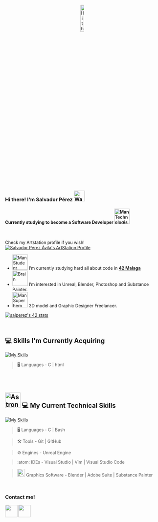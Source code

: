 <p align="center"><img width=15%" src="https://github.com/alansmathew/alansmathew/raw/master/lang.gif" alt="Hi there!" /></p>

### Hi there! I'm Salvador Pérez <img src="https://raw.githubusercontent.com/Tarikul-Islam-Anik/Animated-Fluent-Emojis/master/Emojis/Hand%20gestures/Waving%20Hand%20Medium-Light%20Skin%20Tone.png" alt="Waving Hand Medium-Light Skin Tone" width="35" height="35" />

#### Currently studying to become a Software Developer <img src="https://raw.githubusercontent.com/Tarikul-Islam-Anik/Animated-Fluent-Emojis/master/Emojis/People%20with%20professions/Man%20Technologist%20Medium%20Skin%20Tone.png" alt="Man Technologist Medium Skin Tone" width="50" height="50" />
<br>
 
Check my Artstation profile if you wish! <br>
[![Salvador Pérez Ávila's ArtStation Profile](https://cdna.artstation.com/p/assets/images/images/062/720/060/large/salvador-perez-avila-sepabeatartstation.jpg?1683794398)](https://www.artstation.com/sepabeat)

- <img src="https://raw.githubusercontent.com/Tarikul-Islam-Anik/Animated-Fluent-Emojis/master/Emojis/People%20with%20professions/Man%20Student%20Light%20Skin%20Tone.png" alt="Man Student Light Skin Tone" width="50" height="50" /> I’m currently studying hard all about code in **<a href="https://www.42malaga.com/"> 42 Malaga</a>**
- <img src="https://raw.githubusercontent.com/Tarikul-Islam-Anik/Animated-Fluent-Emojis/master/Emojis/Hand%20gestures/Brain.png" alt="Brain" width="50" height="50" /> I’m interested in Unreal, Blender, Photoshop and Substance Painter.
- <img src="https://raw.githubusercontent.com/Tarikul-Islam-Anik/Animated-Fluent-Emojis/master/Emojis/People%20with%20professions/Man%20Superhero%20Light%20Skin%20Tone.png" alt="Man Superhero Light Skin Tone" width="50" height="50" />  3D model and Graphic Designer Freelancer.
<p align="left">
<a href="https://github.com/JaeSeoKim/badge42"><img src="https://badge42.vercel.app/api/v2/clhix5w76003008mct7fgznr4/stats?cursusId=21&coalitionId=275" alt="salperez's 42 stats" /></a>
</p>

<br>

## 💻 Skills I'm Currently Acquiring

[![My Skills](https://skillicons.dev/icons?i=python,c,html,css)](https://skillicons.dev)


> :desktop_computer:  Languages - C | html


<br>
<br>

## <img src="https://raw.githubusercontent.com/Tarikul-Islam-Anik/Animated-Fluent-Emojis/master/Emojis/People/Astronaut.png" alt="Astronaut" width="50" height="50" /> 💻 My Current Technical Skills

[![My Skills](https://skillicons.dev/icons?i=blender,c,git,github,ps,unreal,ai,vscode)](https://skillicons.dev)

> :desktop_computer:  Languages - C | Bash

> :hammer_and_wrench:  Tools -  Git | GitHub

> :gear:  Engines -   Unreal Engine

> :atom:  IDEs -  Visual Studio | Vim | Visual Studio Code

> <img src="https://raw.githubusercontent.com/Tarikul-Islam-Anik/Animated-Fluent-Emojis/master/Emojis/Objects/Paintbrush.png" alt="Paintbrush" width="25" height="25" />  Graphics Software -  Blender | Adobe Suite  | Substance Painter

<br>

<h3><p align="left"> Contact me!</p></h3>

[<img src="https://user-images.githubusercontent.com/121127625/226583635-92749b76-e3ba-49f8-8dd4-091c3c1367c7.png" width="40" height="40" align = left></img>](https://www.linkedin.com/in/salvadorperezavila/)
[<img src="https://user-images.githubusercontent.com/121127625/226584389-2e19928e-40c9-4980-b934-d37ded697b59.png" width="40" height="40" align = left></img>](mailto:sepabeat@gmail.com)


